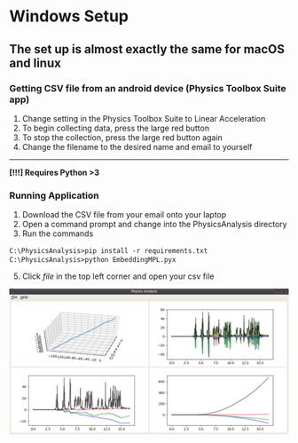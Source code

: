 
# Windows Setup
**The set up is almost exactly the same for macOS and linux**
------------------------------
### Getting CSV file from an android device (Physics Toolbox Suite app)
1. Change setting in the Physics Toolbox Suite to Linear Acceleration
2. To begin collecting data, press the large red button
3. To stop the collection, press the large red button again
4. Change the filename to the desired name and email to yourself
---------------------------------------

**[!!!] Requires Python >3**

### Running Application
1. Download the CSV file from your email onto your laptop
2. Open a command prompt and change into the PhysicsAnalysis directory
3. Run the commands

```
C:\PhysicsAnalysis>pip install -r requirements.txt
C:\PhysicsAnalysis>python EmbeddingMPL.pyx
```

5. Click *file* in the top left corner and open your csv file 


![Window](https://github.com/jonaylor89/PhysicsAnalysis/blob/master/Images/GridLayout.png)
